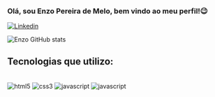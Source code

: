 ### Olá, sou Enzo Pereira de Melo, bem vindo ao meu perfil!😉

[![Linkedin](https://img.shields.io/badge/LinkedIn-0077B5?style=for-the-badge&logo=linkedin&logoColor=white)](https://www.linkedin.com/in/enzo-pereira-a5001a221/)

![Enzo GitHub stats](https://github-readme-stats.vercel.app/api?username=enzopdm&show_icons=true&theme=tokyonight)

## Tecnologias que utilizo:

<div style="display: inline_block"> <br/>
    <img align="center" alt="html5" src="https://img.shields.io/badge/HTML5-E34F26?style=for-the-badge&logo=html5&logoColor=white" />
    <img align="center" alt="css3" src="https://img.shields.io/badge/CSS3-1572B6?style=for-the-badge&logo=css3&logoColor=white" />
    <img align="center" alt="javascript" src="https://img.shields.io/badge/JavaScript-F7DF1E?style=for-the-badge&logo=javascript&logoColor=black" />
    <img align="center" alt="javascript" src="	https://img.shields.io/badge/Python-14354C?style=for-the-badge&logo=python&logoColor=white" />
